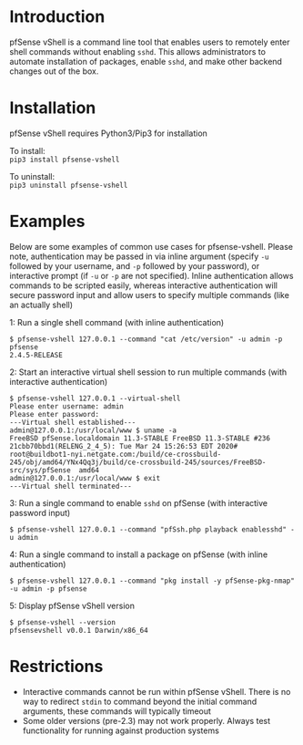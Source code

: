 # Introduction
pfSense vShell is a command line tool that enables users to remotely enter shell commands without enabling `sshd`.
This allows administrators to automate installation of packages, enable `sshd`, and make other backend changes out of 
the box.

# Installation
pfSense vShell requires Python3/Pip3 for installation<br>

To install:<br>
`pip3 install pfsense-vshell` 

To uninstall:<br>
`pip3 uninstall pfsense-vshell`

# Examples
Below are some examples of common use cases for pfsense-vshell. Please note, authentication may be passed in via inline
argument (specify `-u` followed by your username, and `-p` followed by your password), or interactive prompt (if `-u`
or `-p` are not specified). Inline authentication allows commands to be scripted easily, whereas interactive 
authentication will secure password input and allow users to specify multiple commands (like an actually shell)<br>

1: Run a single shell command (with inline authentication)
```shell script
$ pfsense-vshell 127.0.0.1 --command "cat /etc/version" -u admin -p pfsense
2.4.5-RELEASE
```
2: Start an interactive virtual shell session to run multiple commands (with interactive authentication)
```shell script
$ pfsense-vshell 127.0.0.1 --virtual-shell
Please enter username: admin
Please enter password:
---Virtual shell established---
admin@127.0.0.1:/usr/local/www $ uname -a
FreeBSD pfSense.localdomain 11.3-STABLE FreeBSD 11.3-STABLE #236 21cbb70bbd1(RELENG_2_4_5): Tue Mar 24 15:26:53 EDT 2020#     root@buildbot1-nyi.netgate.com:/build/ce-crossbuild-245/obj/amd64/YNx4Qq3j/build/ce-crossbuild-245/sources/FreeBSD-src/sys/pfSense  amd64
admin@127.0.0.1:/usr/local/www $ exit
---Virtual shell terminated---
```
3: Run a single command to enable `sshd` on pfSense (with interactive password input)
```shell script
$ pfsense-vshell 127.0.0.1 --command "pfSsh.php playback enablesshd" -u admin
```

4: Run a single command to install a package on pfSense (with inline authentication)
```shell script
$ pfsense-vshell 127.0.0.1 --command "pkg install -y pfSense-pkg-nmap" -u admin -p pfsense
```

5: Display pfSense vShell version
```shell script
$ pfsense-vshell --version
pfsensevshell v0.0.1 Darwin/x86_64
```
# Restrictions
- Interactive commands cannot be run within pfSense vShell. There is no way to redirect `stdin` to command beyond the 
initial command arguments, these commands will typically timeout
- Some older versions (pre-2.3) may not work properly. Always test functionality for running against production systems



